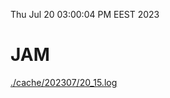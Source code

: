 Thu Jul 20 03:00:04 PM EEST 2023
# JAM
<a href='./cache/202307/20_15.log'>./cache/202307/20_15.log</a>
